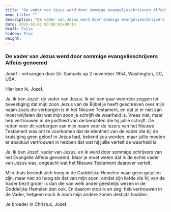 ```yaml
---
title: "De vader van Jezus werd door sommige evangelieschrijvers Alfeüs genoemd"
menu_title: ""
description: "De vader van Jezus werd door sommige evangelieschrijvers Alfeüs genoemd"
date: 2024-02-01 06:00:01+00:14
draft: False
hidden: True
weight:
---
```

### De vader van Jezus werd door sommige evangelieschrijvers Alfeüs genoemd

Josef - ontvangen door Dr. Samuels op 2 november 1954, Washington, DC, USA.

Hier ben ik, Jozef.

Ja, ik ben Jozef, de vader van Jezus. Ik wil een paar woorden zeggen ter bevestiging dat mijn zoon Jezus van de Bijbel je heeft geschreven over mijn naam zoals die verborgen is in het Nieuwe Testament, en dat je er niet aan moet twijfelen dat wat mijn zoon je schrijft de waarheid is. Vrees niet, maar heb vertrouwen in de juistheid van de berichten die hij jullie schrijft. De reden voor dit verbergen van mijn naam voor de lezers van het Nieuwe Testament was om te voorkomen dat de identiteit van de vader die bij de kruisiging geen geloof in Jezus had, bekend zou worden, maar jullie moeten er absoluut vertrouwen in hebben dat wat hij jullie vertelt de waarheid is.

Ja, ik ben Jozef, vader van Jezus, en ik werd door sommige schrijvers van het Evangelie Alfeüs genoemd. Maar je moet weten dat ik de echte vader van Jezus was, ongeacht wat het Nieuwe Testament daarover vertelt.

Mijn thuis bevindt zich hoog in de Goddelijke Hemelen waar geen getallen zijn, maar niet zo hoog als dat van mijn zoon, omdat zijn liefde die hij van de Vader bezit groter is dan die van welk ander geestelijk wezen in de Goddelijke Hemelen dan ook. En daarom stop ik en zeg: heb vertrouwen in de Vader, hetgeen noch ik noch mijn andere zonen destijds hadden.

Je broeder in Christus, Jozef.
